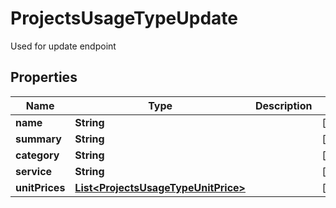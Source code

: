 

# ProjectsUsageTypeUpdate

Used for update endpoint

## Properties

| Name | Type | Description | Notes |
|------------ | ------------- | ------------- | -------------|
|**name** | **String** |  |  [optional] |
|**summary** | **String** |  |  [optional] |
|**category** | **String** |  |  [optional] |
|**service** | **String** |  |  [optional] |
|**unitPrices** | [**List&lt;ProjectsUsageTypeUnitPrice&gt;**](ProjectsUsageTypeUnitPrice.md) |  |  [optional] |



